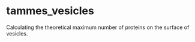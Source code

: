 # tammes_vesicles
Calculating the theoretical maximum number of proteins on the surface of vesicles.
